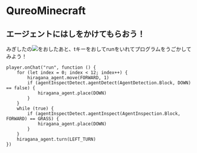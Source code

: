 # QureoMinecraft

## エージェントにはしをかけてもらおう！

みぎしたの![](https://raw.githubusercontent.com/camp-minecraft/TechkidsCampTutorial/master/images/playbutton.png)をおしたあと、tキーをおしてrunをいれてプログラムをうごかしてみよう！

```ghost
player.onChat("run", function () {
    for (let index = 0; index < 12; index++) {
        hiragana_agent.move(FORWARD, 1)
        if (agentInspectDetect.agentDetect(AgentDetection.Block, DOWN) == false) {
            hiragana_agent.place(DOWN)
        }
    }
    while (true) {
        if (agentInspectDetect.agentInspect(AgentInspection.Block, FORWARD) == GRASS) {
            hiragana_agent.place(DOWN)
        }
    }
    hiragana_agent.turn(LEFT_TURN)
})

```